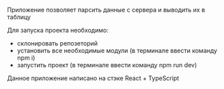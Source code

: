 Приложение позволяет парсить данные с сервера и выводить их в таблицу

Для запуска проекта необходимо:
* склонировать репозеторий
* установить все необходимые модули (в терминале ввести команду npm i)
* запустить проект (в терминале ввести команду npm run dev)

Данное приложение написано на стэке React + TypeScript
